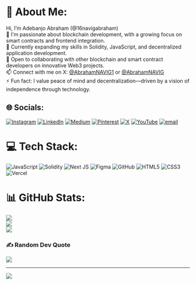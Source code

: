 # 💫 About Me:
Hi, I’m Adebanjo Abraham (@16navigabraham)  <br>🚀 I'm passionate about blockchain development, with a growing focus on smart contracts and frontend integration.  <br>🌱 Currently expanding my skills in Solidity, JavaScript, and decentralized application development.  <br>🤝 Open to collaborating with other blockchain and smart contract developers on innovative Web3 projects.  <br>📫 Connect with me on X: [@AbrahamNAVIG1](https://x.com/AbrahamNAVIG1) or [@AbrahamNAVIG](https://x.com/AbrahamNAVIG)  <br>⚡ Fun fact: I value peace of mind and decentralization—driven by a vision of independence through technology.  <br>


## 🌐 Socials:
[![Instagram](https://img.shields.io/badge/Instagram-%23E4405F.svg?logo=Instagram&logoColor=white)](https://instagram.com/@ab.navig) [![LinkedIn](https://img.shields.io/badge/LinkedIn-%230077B5.svg?logo=linkedin&logoColor=white)](https://linkedin.com/in/Adebanjo-Abraham) [![Medium](https://img.shields.io/badge/Medium-12100E?logo=medium&logoColor=white)](https://medium.com/@AbrahamNAVIG) [![Pinterest](https://img.shields.io/badge/Pinterest-%23E60023.svg?logo=Pinterest&logoColor=white)](https://pinterest.com/5VKI4kDQ2) [![X](https://img.shields.io/badge/X-black.svg?logo=X&logoColor=white)](https://x.com/@AbrahamNAVIG1) [![YouTube](https://img.shields.io/badge/YouTube-%23FF0000.svg?logo=YouTube&logoColor=white)](https://youtube.com/@UC_PKqelrou1hPmVIn5PG99Q) [![email](https://img.shields.io/badge/Email-D14836?logo=gmail&logoColor=white)](mailto:navigatorabraham17@gmail.com) 

# 💻 Tech Stack:
![JavaScript](https://img.shields.io/badge/javascript-%23323330.svg?style=for-the-badge&logo=javascript&logoColor=%23F7DF1E) ![Solidity](https://img.shields.io/badge/Solidity-%23363636.svg?style=for-the-badge&logo=solidity&logoColor=white) ![Next JS](https://img.shields.io/badge/Next-black?style=for-the-badge&logo=next.js&logoColor=white) ![Figma](https://img.shields.io/badge/figma-%23F24E1E.svg?style=for-the-badge&logo=figma&logoColor=white) ![GitHub](https://img.shields.io/badge/github-%23121011.svg?style=for-the-badge&logo=github&logoColor=white) ![HTML5](https://img.shields.io/badge/html5-%23E34F26.svg?style=for-the-badge&logo=html5&logoColor=white) ![CSS3](https://img.shields.io/badge/css3-%231572B6.svg?style=for-the-badge&logo=css3&logoColor=white) ![Vercel](https://img.shields.io/badge/vercel-%23000000.svg?style=for-the-badge&logo=vercel&logoColor=white)
# 📊 GitHub Stats:
![](https://github-readme-stats.vercel.app/api?username=@16navigabraham&theme=one_dark_pro&hide_border=false&include_all_commits=true&count_private=true)<br/>
![](https://nirzak-streak-stats.vercel.app/?user=@16navigabraham&theme=one_dark_pro&hide_border=false)<br/>
![](https://github-readme-stats.vercel.app/api/top-langs/?username=@16navigabraham&theme=one_dark_pro&hide_border=false&include_all_commits=true&count_private=true&layout=compact)

### ✍️ Random Dev Quote
![](https://quotes-github-readme.vercel.app/api?type=horizontal&theme=radical)

---
[![](https://visitcount.itsvg.in/api?id=@16navigabraham&icon=0&color=0)](https://visitcount.itsvg.in)

<!-- Proudly created with GPRM ( https://gprm.itsvg.in ) -->
